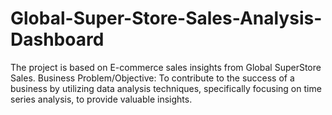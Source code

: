 # Global-Super-Store-Sales-Analysis-Dashboard
The project is based on E-commerce sales insights from Global SuperStore Sales.  Business Problem/Objective:  To contribute to the success of a business by utilizing data analysis techniques, specifically focusing on time series analysis, to provide valuable insights.
